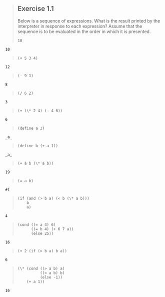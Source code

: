 > ## Exercise 1.1
> Below is a sequence of expressions. What is the result
> printed by the interpreter in response to each expression?
> Assume that the sequence is to be evaluated in the order
> in which it is presented.
>
>     10
    10
>     (+ 5 3 4)
    12
>     (- 9 1)
    8
>     (/ 6 2)
    3 
>     (+ (\* 2 4) (- 4 6))
    6
>     (define a 3)
    _a_
>     (define b (+ a 1))
    _a_
>     (+ a b (\* a b))
    19 
>     (= a b)
    #f
>     (if (and (> b a) (< b (\* a b)))
>         b
>         a)
    4
>     (cond ((= a 4) 6)
>           ((= b 4) (+ 6 7 a))
>           (else 25))
    16
>     (+ 2 (if (> b a) b a))
    6
>     (\* (cond ((> a b) a)
>               ((< a b) b)
>               (else -1))
>         (+ a 1))
    16
